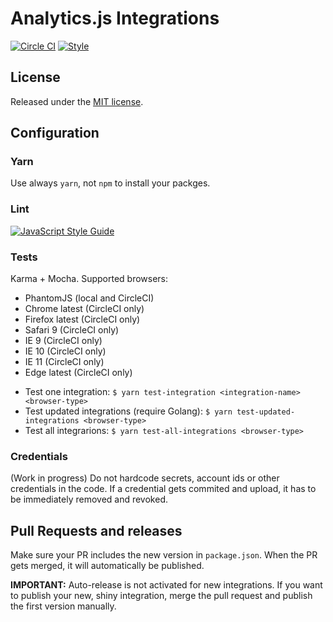 # Analytics.js Integrations

[![Circle CI](https://ci.segment.com/gh/segmentio/analytics.js-integrations.svg?style=svg&circle-token=9ea127ae84700c7717d40e7f3ab2cb75a927292d)](https://ci.segment.com/gh/segmentio/analytics.js-integrations)
[![Style](https://img.shields.io/badge/code_style-standard-brightgreen.svg)](https://standardjs.com)

## License

Released under the [MIT license](LICENSE).

## Configuration

### Yarn
Use always `yarn`, not `npm` to install your packges.

### Lint

[![JavaScript Style Guide](https://img.shields.io/badge/code_style-standard-brightgreen.svg)](https://standardjs.com)

### Tests
Karma + Mocha. Supported browsers:
- PhantomJS (local and CircleCI)
- Chrome latest (CircleCI only)
- Firefox latest (CircleCI only)
- Safari 9 (CircleCI only)
- IE 9 (CircleCI only)
- IE 10 (CircleCI only)
- IE 11 (CircleCI only)
- Edge latest (CircleCI only)

* Test one integration: `$ yarn test-integration <integration-name> <browser-type>`
* Test updated integrations (require Golang): `$ yarn test-updated-integrations <browser-type>`
* Test all integrarions: `$ yarn test-all-integrations <browser-type>`

### Credentials
(Work in progress)
Do not hardcode secrets, account ids or other credentials in the
code. If a credential gets commited and upload, it has to be immediately
removed and revoked.

## Pull Requests and releases

Make sure your PR includes the new version in `package.json`. When the PR gets
merged, it will automatically be published.

**IMPORTANT:** Auto-release is not activated for new integrations. If you
want to publish your new, shiny integration, merge the pull request and publish
the first version manually.
